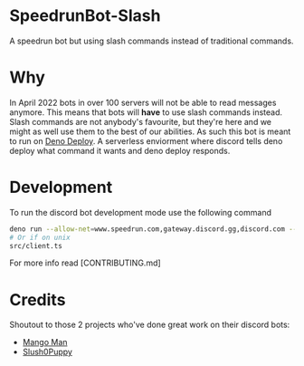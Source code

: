 # SpeedrunBot-Slash

A speedrun bot but using slash commands instead of traditional commands.

# Why

In April 2022 bots in over 100 servers will not be able to read messages
anymore. This means that bots will **have** to use slash commands instead. Slash
commands are not anybody's favourite, but they're here and we might as well use
them to the best of our abilities. As such this bot is meant to run on
[Deno Deploy](https://deno.com/deploy). A serverless enviorment where discord
tells deno deploy what command it wants and deno deploy responds.

# Development

To run the discord bot development mode use the following command

```sh
deno run --allow-net=www.speedrun.com,gateway.discord.gg,discord.com --allow-env --allow-read=. src/client.ts
# Or if on unix
src/client.ts
```

For more info read [CONTRIBUTING.md]

# Credits

Shoutout to those 2 projects who've done great work on their discord bots:

- [Mango Man](https://github.com/Mango0x45/speedrunbot-plusplus)
- [Slush0Puppy](https://github.com/Slush0Puppy/speedrunbot)
